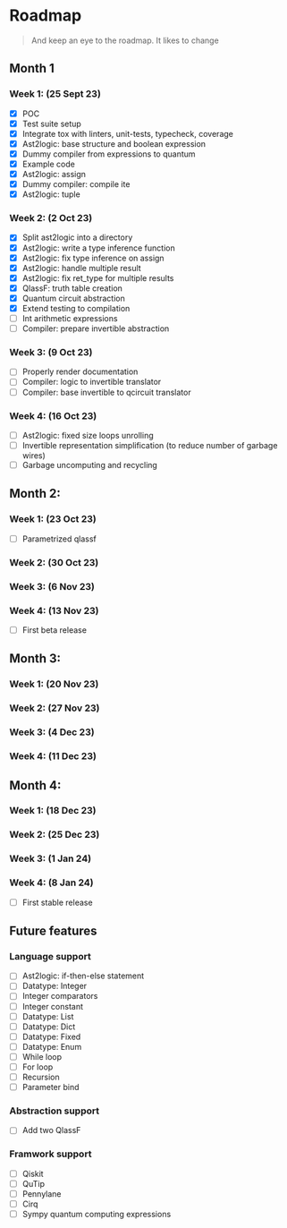 # Roadmap

> And keep an eye to the roadmap. It likes to change

## Month 1

### Week 1: (25 Sept 23)
- [x] POC
- [x] Test suite setup
- [x] Integrate tox with linters, unit-tests, typecheck, coverage
- [x] Ast2logic: base structure and boolean expression
- [x] Dummy compiler from expressions to quantum
- [x] Example code
- [x] Ast2logic: assign
- [x] Dummy compiler: compile ite
- [x] Ast2logic: tuple

### Week 2: (2 Oct 23)
- [x] Split ast2logic into a directory
- [x] Ast2logic: write a type inference function
- [x] Ast2logic: fix type inference on assign
- [x] Ast2logic: handle multiple result
- [x] Ast2logic: fix ret_type for multiple results
- [x] QlassF: truth table creation
- [x] Quantum circuit abstraction
- [x] Extend testing to compilation
- [ ] Int arithmetic expressions
- [ ] Compiler: prepare invertible abstraction

### Week 3: (9 Oct 23)
- [ ] Properly render documentation
- [ ] Compiler: logic to invertible translator
- [ ] Compiler: base invertible to qcircuit translator

### Week 4: (16 Oct 23)
- [ ] Ast2logic: fixed size loops unrolling
- [ ] Invertible representation simplification (to reduce number of garbage wires)
- [ ] Garbage uncomputing and recycling

## Month 2: 

### Week 1: (23 Oct 23)
- [ ] Parametrized qlassf

### Week 2: (30 Oct 23)
### Week 3: (6 Nov 23)

### Week 4: (13 Nov 23)

- [ ] First beta release


## Month 3:

### Week 1: (20 Nov 23)
### Week 2: (27 Nov 23)
### Week 3: (4 Dec 23)
### Week 4: (11 Dec 23)

## Month 4:

### Week 1: (18 Dec 23)
### Week 2: (25 Dec 23)
### Week 3: (1 Jan 24)

### Week 4: (8 Jan 24)

- [ ] First stable release

## Future features

### Language support

- [ ] Ast2logic: if-then-else statement
- [ ] Datatype: Integer
- [ ] Integer comparators
- [ ] Integer constant
- [ ] Datatype: List
- [ ] Datatype: Dict
- [ ] Datatype: Fixed
- [ ] Datatype: Enum
- [ ] While loop
- [ ] For loop
- [ ] Recursion
- [ ] Parameter bind

### Abstraction support

- [ ] Add two QlassF


### Framwork support

- [ ] Qiskit
- [ ] QuTip
- [ ] Pennylane
- [ ] Cirq
- [ ] Sympy quantum computing expressions